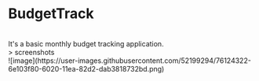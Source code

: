 # BudgetTrack
<br>
It's a basic monthly budget tracking application.
<br>
> screenshots
<br>
![image](https://user-images.githubusercontent.com/52199294/76124322-6e103f80-6020-11ea-82d2-dab3818732bd.png)
